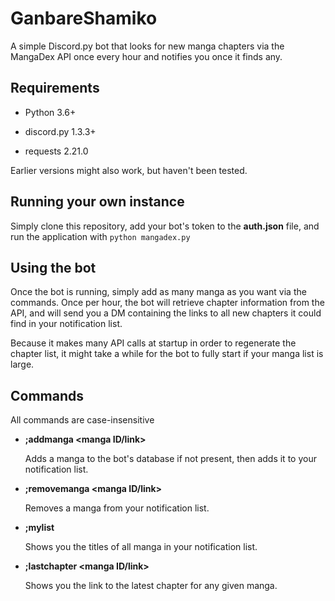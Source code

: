 # GanbareShamiko
A simple Discord.py bot that looks for new manga chapters via the MangaDex API once every hour and notifies you once it finds any.

## Requirements
* Python 3.6+

* discord.py 1.3.3+

* requests 2.21.0

Earlier versions might also work, but haven't been tested.

## Running your own instance
Simply clone this repository, add your bot's token to the **auth.json** file, and run the application with `python mangadex.py`

## Using the bot

Once the bot is running, simply add as many manga as you want via the commands. Once per hour, the bot will retrieve chapter information from the API, and will send you a DM containing the links to all new chapters it could find in your notification list.

Because it makes many API calls at startup in order to regenerate the chapter list, it might take a while for the bot to fully start if your manga list is large.

## Commands

All commands are case-insensitive

* **;addmanga <manga ID/link>**
  
   Adds a manga to the bot's database if not present, then adds it to your notification list.

* **;removemanga <manga ID/link>**
  
  Removes a manga from your notification list.

* **;mylist**

  Shows you the titles of all manga in your notification list.

* **;lastchapter <manga ID/link>**
  
  Shows you the link to the latest chapter for any given manga.
